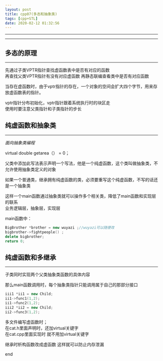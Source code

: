 ```yaml
---
layout: post
title: cpp07(多态和抽象类)
tags: [cpp+STL]
date: 2020-02-12 01:32:56
---
```


***
***

## 多态的原理

***

先通过子类VPTR指针查找虚函数表中是否有对应的函数  
再查找父类VPTR指针有没有对应虚函数
再静态联编查看类中是否有对应函数　　

当存在虚函数时，由于vptr指针的存在，一个对象的空间会扩大四个字节，用来存放虚函数表的指针。

vptr指针分布初始化，vptr指针跟着系统执行时的块区走  
使用时要注意父类指针和子类指针的步长

## 纯虚函数和抽象类

***

*面向抽象类编程*

virtual double getarea（） = 0；  

父类中添加此写法表示声明一个写法，他是一个纯虚函数，这个类叫做抽象类，不允许使用抽象类定义的对象  

如果一个普通类，继承拥有纯虚函数的类，必须要重写这个纯虚函数，不写的话还是一个抽象类

这样一个main函数通过抽象类就可以操作多个相关类，降低了main函数和实现层的联系  
业务逻辑层，抽象层，实现层

main函数中：

``` cpp
BigBrother *brother = new wuyazi ;//wuyazi可以随便改
bigbrother->fightpeople() ;
delete bigbrother;
return 0;
```

## 纯虚函数和多继承

***

子类同时实现两个父类抽象类函数的具体内容

那么main函数调用时，每个抽象类指针只能调用属于自己的那部分接口  

``` cpp
iii1 *ii1 = new Child;
ii1->func1(1,2);
ii1->func2(1,2);
iii2 *ii2 = new Child;
ii2->func3(1,2);

```

多文件编写虚函数时；  
在cat.h里面声明时，还加virtual关键字    
在cat.cpp里面实现时 就不用加virtual关键字  

继承时析构函数改成虚函数 这样就可以防止内存泄漏  

end

